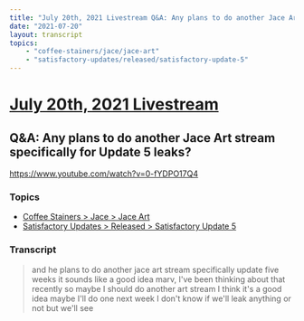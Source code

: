 ```yaml
---
title: "July 20th, 2021 Livestream Q&A: Any plans to do another Jace Art stream specifically for Update 5 leaks?"
date: "2021-07-20"
layout: transcript
topics:
    - "coffee-stainers/jace/jace-art"
    - "satisfactory-updates/released/satisfactory-update-5"
---
```

# [July 20th, 2021 Livestream](../2021-07-20.md)
## Q&A: Any plans to do another Jace Art stream specifically for Update 5 leaks?
https://www.youtube.com/watch?v=0-fYDPO17Q4

### Topics
* [Coffee Stainers > Jace > Jace Art](../topics/coffee-stainers/jace/jace-art.md)
* [Satisfactory Updates > Released > Satisfactory Update 5](../topics/satisfactory-updates/released/satisfactory-update-5.md)

### Transcript

> and he plans to do another jace art stream specifically update five weeks it sounds like a good idea marv, I've been thinking about that recently so maybe I should do another art stream I think it's a good idea maybe I'll do one next week I don't know if we'll leak anything or not but we'll see
